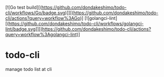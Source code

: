 [![Go test build][(https://github.com/dondakeshimo/todo-cli/workflows/Go/badge.svg)]][(https://github.com/dondakeshimo/todo-cli/actions?query=workflow%3AGo)]
[![golangci-lint][(https://github.com/dondakeshimo/todo-cli/workflows/golangci-lint/badge.svg]][(https://github.com/dondakeshimo/todo-cli/actions?query=workflow%3Agolangci-lint)]


# todo-cli
manage todo list at cli
